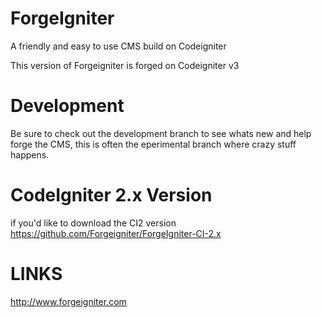# ForgeIgniter
A friendly and easy to use CMS build on Codeigniter

This version of Forgeigniter is forged on Codeigniter v3

# Development 
Be sure to check out the development branch to see whats new and help forge the CMS, this is often the eperimental branch where crazy stuff happens.

# CodeIgniter 2.x Version
if you'd like to download the CI2 version https://github.com/Forgeigniter/ForgeIgniter-CI-2.x

# LINKS
http://www.forgeigniter.com
